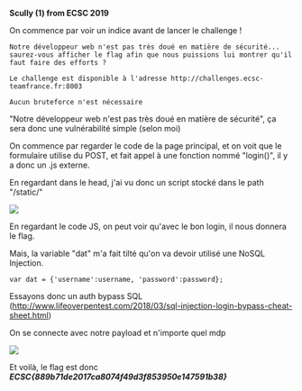 **Scully (1) from ECSC 2019**

On commence par voir un indice avant de lancer le challenge !

```
Notre développeur web n'est pas très doué en matière de sécurité... saurez-vous afficher le flag afin que nous puissions lui montrer qu'il faut faire des efforts ?

Le challenge est disponible à l'adresse http://challenges.ecsc-teamfrance.fr:8003

Aucun bruteforce n'est nécessaire

```

"Notre développeur web n'est pas très doué en matière de sécurité", ça sera donc une vulnérabilité simple (selon moi)

On commence par regarder le code de la page principal, et on voit que le formulaire utilise du POST, et fait appel à une fonction nommé "login()", il y a donc un .js externe.

En regardant dans le head, j'ai vu donc un script stocké dans le path "/static/"

<img src="https://i.imgur.com/q0NUWPQ.png" />

En regardant le code JS, on peut voir qu'avec le bon login, il nous donnera le flag.

Mais, la variable "dat" m'a fait tilté qu'on va devoir utilisé une NoSQL Injection.

```
var dat = {'username':username, 'password':password};
```

Essayons donc un auth bypass SQL (http://www.lifeoverpentest.com/2018/03/sql-injection-login-bypass-cheat-sheet.html)

On se connecte avec notre payload et n'importe quel mdp

<img src="https://i.imgur.com/6LCc4VF.png" />

Et voilà, le flag est donc ***ECSC{889b71de2017ca8074f49d3f853950e147591b38}***
